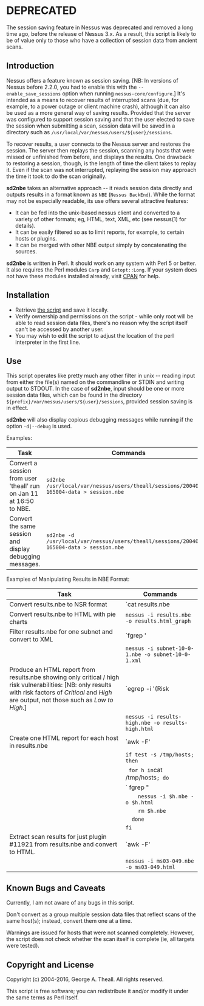 # DEPRECATED 

The session saving feature in Nessus was deprecated and removed a long time ago, before the release of Nessus 3.x. As a result, this script is likely to be of value only to those who have a collection of session data from ancient scans.


## Introduction

Nessus offers a feature known as session saving.  [NB: In versions of Nessus before 2.2.0, you had to enable this with the `--enable_save_sessions` option when running `nessus-core/configure`.] It's intended as a means to recover results of interrupted scans (due, for example, to a power outage or client machine crash), although it can also be used as a more general way of saving results.  Provided that the server was configured to support session saving and that the user elected to save the session when submitting a scan, session data will be saved in a directory such as `/usr/local/var/nessus/users/${user}/sessions`.

To recover results, a user connects to the Nessus server and restores the session.  The server then replays the session, scanning any hosts that were missed or unfinished from before, and displays the results.  One drawback to restoring a session, though, is the length of time the client takes to replay it.  Even if the scan was not interrupted, replaying the session may approach the time it took to do the scan originally.

**sd2nbe** takes an alternative approach -- it reads session data directly and outputs results in a format known as `NBE` (`Nessus BackEnd`).  While the format may not be especially readable, its use offers several attractive features:

* It can be fed into the unix-based nessus client and converted to a variety of other formats; eg, HTML, text, XML, etc (see nessus(1) for details).
* It can be easily filtered so as to limit reports, for example, to certain hosts or plugins.
* It can be merged with other NBE output simply by concatenating the sources.

**sd2nbe** is written in Perl.  It should work on any system with Perl 5 or better.  It also requires the Perl modules `Carp` and `Getopt::Long`.  If your system does not have these
modules installed already, visit [CPAN](http://search.cpan.org/) for help.


## Installation

* Retrieve [the script](sd2nbe) and save it locally.
* Verify ownership and permissions on the script - while only root will be able to read session data files, there's no reason why the script itself can't be accessed by another user.
* You may wish to edit the script to adjust the location of the perl interpreter in the first line.


## Use

This script operates like pretty much any other filter in unix -- reading input from either the file(s) named on the commandline or STDIN and writing output to STDOUT.  In the case of **sd2nbe**, input should be one or more session data files, which can be found in the directory `${prefix}/var/nessus/users/${user}/sessions`, provided session saving is in effect.

**sd2nbe** will also display copious debugging messages while running if the option `-d|--debug` is used.

Examples:

| Task | Commands |
| ---- | -------- |
| Convert a session from user 'theall' run on Jan 11 at 16:50 to NBE. | `sd2nbe /usr/local/var/nessus/users/theall/sessions/20040111-165004-data > session.nbe` |
| Convert the same session and display debugging messages. | `sd2nbe -d /usr/local/var/nessus/users/theall/sessions/20040111-165004-data > session.nbe` |

Examples of Manipulating Results in NBE Format:

| Task | Commands |
| ---- | -------- |
| Convert results.nbe to NSR format | `cat results.nbe | grep ^results | sed 's/^[^|]*|[^|]*|//g' > results.nsr` |
| Convert results.nbe to HTML with pie charts | `nessus -i results.nbe -o results.html_graph` |
| Filter results.nbe for one subnet and convert to XML | `fgrep '|10.0.1.|' results.nbe > subnet-10-0-1.nbe` |
| | `nessus -i subnet-10-0-1.nbe -o subnet-10-0-1.xml` |
| Produce an HTML report from results.nbe showing only critical / high risk vulnerabilities: [NB: only results with risk factors of _Critical_ and _High_ are output, not those such as _Low to High_.] | `egrep -i '(Risk|Risk +factor) *: *(Critical|High)' results.nbe > results-high.nbe` |
| | `nessus -i results-high.nbe -o results-high.html` |
| Create one HTML report for each host in results.nbe  | `awk -F'|' '$1 == "results" {hosts[$3]++} END {for (h in hosts) print h}' results.nbe > /tmp/hosts` |
| | `if test -s /tmp/hosts; then` |
| | `  for h in `cat /tmp/hosts`; do` |
| | `    fgrep "|$h|" results.nbe > $h.nbe` |
| | `    nessus -i $h.nbe -o $h.html` |
| | `    rm $h.nbe` |
| | `  done` |
| | `fi` |
| Extract scan results for just plugin #11921 from results.nbe and convert to HTML. | `awk -F'|' '$1 == "timestamps" || ($1 == "results" && $5 == "11921")' results.nbe > ms03-049.nbe` |
| | `nessus -i ms03-049.nbe -o ms03-049.html` |


## Known Bugs and Caveats

Currently, I am not aware of any bugs in this script.

Don't convert as a group multiple session data files that reflect scans of the same host(s); instead, convert them one at a time.

Warnings are issued for hosts that were not scanned completely. However, the script does not check whether the scan itself is complete (ie, all targets were tested).


## Copyright and License

Copyright (c) 2004-2016, George A. Theall.
All rights reserved.

This script is free software; you can redistribute it and/or modify it under the same terms as Perl itself.


